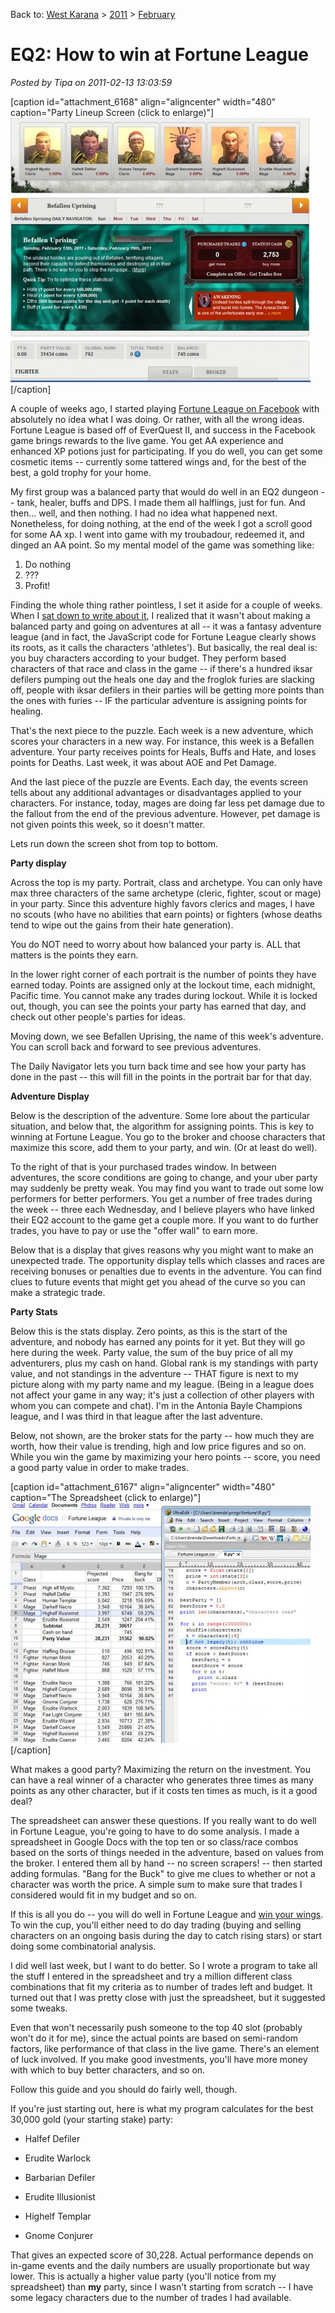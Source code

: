 Back to: [West Karana](/posts/westkarana.md) > [2011](/posts/2011/westkarana.md) > [February](./westkarana.md)
# EQ2: How to win at Fortune League

*Posted by Tipa on 2011-02-13 13:03:59*

[caption id="attachment\_6168" align="aligncenter" width="480" caption="Party Lineup Screen (click to enlarge)"][![](../../../uploads/2011/02/Fullscreen-capture-2132011-120658-PM-480x423.jpg "Party Lineup Screen")](../../../uploads/2011/02/Fullscreen-capture-2132011-120658-PM.jpg)[/caption]

A couple of weeks ago, I started playing [Fortune League on Facebook](http://apps.facebook.com/fortuneleague/) with absolutely no idea what I was doing. Or rather, with all the wrong ideas. Fortune League is based off of EverQuest II, and success in the Facebook game brings rewards to the live game. You get AA experience and enhanced XP potions just for participating. If you do well, you can get some cosmetic items -- currently some tattered wings and, for the best of the best, a gold trophy for your home.

My first group was a balanced party that would do well in an EQ2 dungeon -- tank, healer, buffs and DPS. I made them all halflings, just for fun. And then... well, and then nothing. I had no idea what happened next. Nonetheless, for doing nothing, at the end of the week I got a scroll good for some AA xp. I went into game with my troubadour, redeemed it, and dinged an AA point. So my mental model of the game was something like:

1. Do nothing
2. ???
3. Profit!



Finding the whole thing rather pointless, I set it aside for a couple of weeks. When I [sat down to write about it](../../../index.php/2011/01/10/fortune-league-or-wall-street-raiders/), I realized that it wasn't about making a balanced party and going on adventures at all -- it was a fantasy adventure league (and in fact, the JavaScript code for Fortune League clearly shows its roots, as it calls the characters 'athletes'). But basically, the real deal is: you buy characters according to your budget. They perform based characters of that race and class in the game -- if there's a hundred iksar defilers pumping out the heals one day and the froglok furies are slacking off, people with iksar defilers in their parties will be getting more points than the ones with furies -- IF the particular adventure is assigning points for healing.

That's the next piece to the puzzle. Each week is a new adventure, which scores your characters in a new way. For instance, this week is a Befallen adventure. Your party receives points for Heals, Buffs and Hate, and loses points for Deaths. Last week, it was about AOE and Pet Damage.

And the last piece of the puzzle are Events. Each day, the events screen tells about any additional advantages or disadvantages applied to your characters. For instance, today, mages are doing far less pet damage due to the fallout from the end of the previous adventure. However, pet damage is not given points this week, so it doesn't matter.

Lets run down the screen shot from top to bottom.

**Party display**

Across the top is my party. Portrait, class and archetype. You can only have max three characters of the same archetype (cleric, fighter, scout or mage) in your party. Since this adventure highly favors clerics and mages, I have no scouts (who have no abilities that earn points) or fighters (whose deaths tend to wipe out the gains from their hate generation).

You do NOT need to worry about how balanced your party is. ALL that matters is the points they earn.

In the lower right corner of each portrait is the number of points they have earned today. Points are assigned only at the lockout time, each midnight, Pacific time. You cannot make any trades during lockout. While it is locked out, though, you can see the points your party has earned that day, and check out other people's parties for ideas.

Moving down, we see Befallen Uprising, the name of this week's adventure. You can scroll back and forward to see previous adventures.

The Daily Navigator lets you turn back time and see how your party has done in the past -- this will fill in the points in the portrait bar for that day.

**Adventure Display**

Below is the description of the adventure. Some lore about the particular situation, and below that, the algorithm for assigning points. This is key to winning at Fortune League. You go to the broker and choose characters that maximize this score, add them to your party, and win. (Or at least do well).

To the right of that is your purchased trades window. In between adventures, the score conditions are going to change, and your uber party may suddenly be pretty weak. You may find you want to trade out some low performers for better performers. You get a number of free trades during the week -- three each Wednesday, and I believe players who have linked their EQ2 account to the game get a couple more. If you want to do further trades, you have to pay or use the "offer wall" to earn more.

Below that is a display that gives reasons why you might want to make an unexpected trade. The opportunity display tells which classes and races are receiving bonuses or penalties due to events in the adventure. You can find clues to future events that might get you ahead of the curve so you can make a strategic trade.

**Party Stats**

Below this is the stats display. Zero points, as this is the start of the adventure, and nobody has earned any points for it yet. But they will go here during the week. Party value, the sum of the buy price of all my adventurers, plus my cash on hand. Global rank is my standings with party value, and not standings in the adventure -- THAT figure is next to my picture along with my party name and my league. (Being in a league does not affect your game in any way; it's just a collection of other players with whom you can compete and chat). I'm in the Antonia Bayle Champions league, and I was third in that league after the last adventure.

Below, not shown, are the broker stats for the party -- how much they are worth, how their value is trending, high and low price figures and so on. While you win the game by maximizing your hero points -- score, you need a good party value in order to make trades.

[caption id="attachment\_6167" align="aligncenter" width="480" caption="The Spreadsheet (click to enlarge)"][![](../../../uploads/2011/02/Fullscreen-capture-2132011-120302-PM-480x384.jpg "The Spreadsheet")](../../../uploads/2011/02/Fullscreen-capture-2132011-120302-PM.jpg)[/caption]

What makes a good party? Maximizing the return on the investment. You can have a real winner of a character who generates three times as many points as any other character, but if it costs ten times as much, is it a good deal?

The spreadsheet can answer these questions. If you really want to do well in Fortune League, you're going to have to do some analysis. I made a spreadsheet in Google Docs with the top ten or so class/race combos based on the sorts of things needed in the adventure, based on values from the broker. I entered them all by hand -- no screen scrapers! -- then started adding formulas. "Bang for the Buck" to give me clues to whether or not a character was worth the price. A simple sum to make sure that trades I considered would fit in my budget and so on.

If this is all you do -- you will do well in Fortune League and [win your wings](http://mmoquests.com/2011/02/12/tattered-wings-eq2/). To win the cup, you'll either need to do day trading (buying and selling characters on an ongoing basis during the day to catch rising stars) or start doing some combinatorial analysis.

I did well last week, but I want to do better. So I wrote a program to take all the stuff I entered in the spreadsheet and try a million different class combinations that fit my criteria as to number of trades left and budget. It turned out that I was pretty close with just the spreadsheet, but it suggested some tweaks.

Even that won't necessarily push someone to the top 40 slot (probably won't do it for me), since the actual points are based on semi-random factors, like performance of that class in the live game. There's an element of luck involved. If you make good investments, you'll have more money with which to buy better characters, and so on.

Follow this guide and you should do fairly well, though.

If you're just starting out, here is what my program calculates for the best 30,000 gold (your starting stake) party:


 * Halfef Defiler

 * Erudite Warlock

 * Barbarian Defiler

 * Erudite Illusionist

 * Highelf Templar

 * Gnome Conjurer




That gives an expected score of 30,228. Actual performance depends on in-game events and the daily numbers are usually proportionate but way lower. This is actually a higher value party (you'll notice from my spreadsheet) than **my** party, since I wasn't starting from scratch -- I have some legacy characters due to the number of trades I had available.

